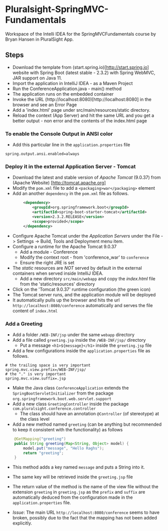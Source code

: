 # Pluralsight-SpringMVC-Fundamentals
Workspace of the Intelli IDEA for the SpringMVCFundamentals course by Bryan Hansen in PluralSight App.

## Steps

* Download the template from (start.spring.io)[http://start.spring.io] website with Spring Boot (latest stable - 2.3.2) with Spring WebMVC, JAR support on Java 11.
* Import the application in IntelliJ IDEA - as a Maven Project
* Run the ConferenceApplication.java - main() method
* The application runs on the embedded container
* Invoke the URL (http://localhost:8080)[http://localhost:8080] in the browser and see an Error Page
* Add a 'index.html' page under src/main/resources/static directory.
* Reload the context (App Server) and hit the same URL and you get a better output - non error and the contents of the index.html page

### To enable the Console Output in ANSI color

* Add this particular line in the `application.properties` file

```properties
spring.output.ansi.enabled=always
```

### Deploy it in the external Application Server - Tomcat

* Download the latest and stable version of *Apache Tomcat* (9.0.37) from (Apache Website) [http://tomcat.apache.org]
* Modify the `pom.xml` file to add a `<packaging>war</packaging>` element
* Add an another `dependency` in the `pom.xml` file as follows.

```xml
		<dependency>
			<groupId>org.springframework.boot</groupId>
			<artifactId>spring-boot-starter-tomcat</artifactId>
			<version>2.3.2.RELEASE</version>
			<scope>provided</scope>
		</dependency>
```
* Configure Apache Tomcat under the *Application Servers* under the File -> Settings -> Build, Tools and Deployment menu item.
* Configure a runtime for the Apache Tomcat 9.0.37 
  * Add a module - Conference
  * Modify the context root - from 'conference_war' to `conference`
  * Ensure the right JRE is set
* The *static* resources are *NOT* served by default in the external containers when served inside IntelliJ IDEA.
  * Add a new directory `src/main/webapp` and copy the *index.html* file from the 'static/resources' directory
* Click on the 'Tomcat 9.0.37' runtime configuration (the green icon)
* The Tomcat server runs, and the application module will be deployed 
* It automatically pulls up the browser and hits the url `http://localhost:8080/conference` automatically and serves the file content of `index.html`

### Add a Greeting

* Add a folder `/WEB-INF/jsp` under the same `webapp` directory
* Add a file called `greeting.jsp` inside the `/WEB-INF/jsp/` directory
    * Put a message `<h1>${message}</h1>` inside the `greeting.jsp` file
* Add a few configurations inside the `application.properties` file as follows.

```properties
# the trailing space is very important
spring.mvc.view.prefix=/WEB-INF/jsp/
# the "." is very important
spring.mvc.view.suffix=.jsp
```
* Make the Java class `ConferenceApplication` extends the `SpringBootServletInitializer` from the package `org.springframework.boot.web.servlet.support`
* Add a new class `GreetingController` inside the package `com.pluralsight.conference.controller`
    * The class should have an annotation `@Controller` (of stereotype) at the class level
* Add a new method named `greeting` (can be anything but recommended to keep it consistent with the functionality) as follows

```java
    @GetMapping("greeting")
    public String greeting(Map<String, Object> model) {
        model.put("message", "Hello Raghs");
        return "greeting";
    }
```
   * This method adds a key named `message` and puts a String into it.
   * The same key will be retrieved inside the `greeting.jsp` file
   * The return value of the method is the name of the view file without the extension `greeting` in `greeting.jsp`
    as the `prefix` and `suffix` are automatically deduced from the configuration made in the `application.properties` file.

* *Issue*: The main URL `http://localhost:8080/conference` seems to have broken, possibly due to the fact that the mapping has not been added explicitly.